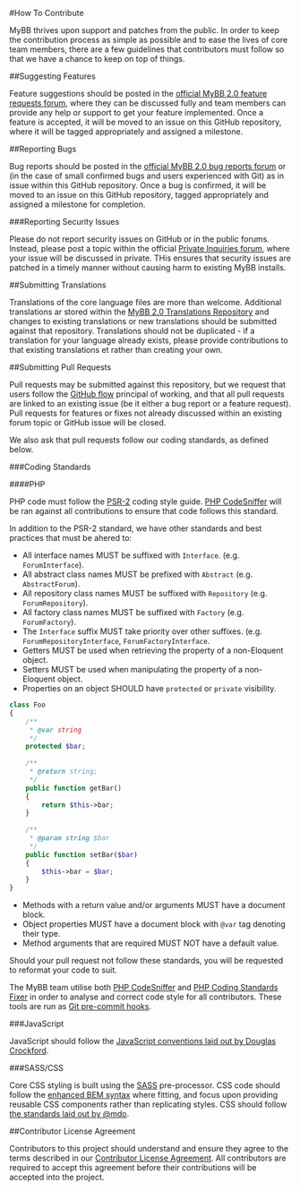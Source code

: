 #How To Contribute

MyBB thrives upon support and patches from the public. In order to keep the contribution process as simple as possible and to ease the lives of core team members, there are a few guidelines that contributors must follow so that we have a chance to keep on top of things.

##Suggesting Features

Feature suggestions should be posted in the [official MyBB 2.0 feature requests forum](http://community.mybb.com/forum-152.html), where they can be discussed fully and team members can provide any help or support to get your feature implemented. Once a feature is accepted, it will be moved to an issue on this GitHub repository, where it will be tagged appropriately and assigned a milestone.

##Reporting Bugs

Bug reports should be posted in the [official MyBB 2.0 bug reports forum](http://community.mybb.com/forum-166.html) or (in the case of small confirmed bugs and users experienced with Git) as in issue within this GitHub repository. Once a bug is confirmed, it will be moved to an issue on this GitHub repository, tagged appropriately and assigned a milestone for completion.

###Reporting Security Issues

Please do not report security issues on GitHub or in the public forums. Instead, please post a topic within the official [Private Inquiries forum](http://community.mybb.com/forum-135.html), where your issue will be discussed in private. THis ensures that security issues are patched in a timely manner without causing harm to existing MyBB installs.

##Submitting Translations

Translations of the core language files are more than welcome. Additional translations ar stored within the [MyBB 2.0 Translations Repository](#TODO) and changes to existing translations or new translations should be submitted against that repository. Translations should not be duplicated - if a translation for your language already exists, please provide contributions to that existing translations et rather than creating your own.

##Submitting Pull Requests

Pull requests may be submitted against this repository, but we request that users follow the [GitHub flow](https://guides.github.com/introduction/flow/) principal of working, and that all pull requests are linked to an existing issue (be it either a bug report or a feature request). Pull requests for features or fixes not already discussed within an existing forum topic or GitHub issue will be closed.

We also ask that pull requests follow our coding standards, as defined below.

###Coding Standards

####PHP

PHP code must follow the [PSR-2](http://www.php-fig.org/psr/psr-2/) coding style guide. [PHP CodeSniffer](https://github.com/squizlabs/PHP_CodeSniffer) will be ran against all contributions to ensure that code follows this standard. 

In addition to the PSR-2 standard, we have other standards and best practices that must be ahered to:

- All interface names MUST be suffixed with `Interface`. (e.g. `ForumInterface`).
- All abstract class names MUST be prefixed with `Abstract` (e.g. `AbstractForum`).
- All repository class names MUST be suffixed with `Repository` (e.g. `ForumRepository`).
- All factory class names MUST be suffixed with `Factory` (e.g. `ForumFactory`).
- The `Interface` suffix MUST take priority over other suffixes. (e.g. `ForumRepositoryInterface`, `ForumFactoryInterface`.
- Getters MUST be used when retrieving the property of a non-Eloquent object.
- Setters MUST be used when manipulating the property of a non-Eloquent object.
- Properties on an object SHOULD have `protected` or `private` visibility.

```php
class Foo
{
    /**
     * @var string
     */
    protected $bar;
    
    /**
     * @return string;
     */
    public function getBar()
    {
        return $this->bar;
    }
    
    /**
     * @param string $bar
     */
    public function setBar($bar)
    {
        $this->bar = $bar;
    }
}
```

- Methods with a return value and/or arguments MUST have a document block.
- Object properties MUST have a document block with `@var` tag denoting their type.
- Method arguments that are required MUST NOT have a default value.

Should your pull request not follow these standards, you will be requested to reformat your code to suit.

The MyBB team utilise both [PHP CodeSniffer](https://github.com/squizlabs/PHP_CodeSniffer) and [PHP Coding Standards Fixer](https://github.com/FriendsOfPHP/PHP-CS-Fixer) in order to analyse and correct code style for all contributors. These tools are run as [Git pre-commit hooks](http://git-scm.com/book/en/v2/Customizing-Git-Git-Hooks).

###JavaScript

JavaScript should follow the [JavaScript conventions laid out by Douglas Crockford](http://javascript.crockford.com/code.html).

###SASS/CSS

Core CSS styling is built using the [SASS](http://sass-lang.com) pre-processor. CSS code should follow the [enhanced BEM syntax](http://csswizardry.com/2013/01/mindbemding-getting-your-head-round-bem-syntax/) where fitting, and focus upon providing reusable CSS components rather than replicating styles. CSS should follow [the standards laid out by @mdo](http://codeguide.co/#css).

##Contributor License Agreement

Contributors to this project should understand and ensure they agree to the terms described in our [Contributor License Agreement](#TODO). All contributors are required to accept this agreement before their contributions will be accepted into the project.

